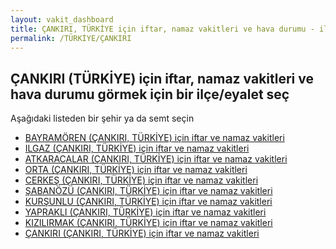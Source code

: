 ```yaml
---
layout: vakit_dashboard
title: ÇANKIRI, TÜRKİYE için iftar, namaz vakitleri ve hava durumu - ilçe/eyalet seç
permalink: /TÜRKİYE/ÇANKIRI
---
```


## ÇANKIRI (TÜRKİYE) için iftar, namaz vakitleri ve hava durumu  görmek için bir ilçe/eyalet seç

Aşağıdaki listeden bir şehir ya da semt seçin

* [BAYRAMÖREN (ÇANKIRI, TÜRKİYE) için iftar ve namaz vakitleri](/TÜRKİYE/ÇANKIRI/BAYRAMÖREN)
* [ILGAZ (ÇANKIRI, TÜRKİYE) için iftar ve namaz vakitleri](/TÜRKİYE/ÇANKIRI/ILGAZ)
* [ATKARACALAR (ÇANKIRI, TÜRKİYE) için iftar ve namaz vakitleri](/TÜRKİYE/ÇANKIRI/ATKARACALAR)
* [ORTA (ÇANKIRI, TÜRKİYE) için iftar ve namaz vakitleri](/TÜRKİYE/ÇANKIRI/ORTA)
* [CERKEŞ (ÇANKIRI, TÜRKİYE) için iftar ve namaz vakitleri](/TÜRKİYE/ÇANKIRI/CERKEŞ)
* [ŞABANÖZÜ (ÇANKIRI, TÜRKİYE) için iftar ve namaz vakitleri](/TÜRKİYE/ÇANKIRI/ŞABANÖZÜ)
* [KURŞUNLU (ÇANKIRI, TÜRKİYE) için iftar ve namaz vakitleri](/TÜRKİYE/ÇANKIRI/KURŞUNLU)
* [YAPRAKLI (ÇANKIRI, TÜRKİYE) için iftar ve namaz vakitleri](/TÜRKİYE/ÇANKIRI/YAPRAKLI)
* [KIZILIRMAK (ÇANKIRI, TÜRKİYE) için iftar ve namaz vakitleri](/TÜRKİYE/ÇANKIRI/KIZILIRMAK)
* [ÇANKIRI (ÇANKIRI, TÜRKİYE) için iftar ve namaz vakitleri](/TÜRKİYE/ÇANKIRI/ÇANKIRI)

<script type="text/javascript">
  var GLOBAL_COUNTRY = 'TÜRKİYE';
  var GLOBAL_CITY = 'ÇANKIRI';
  var GLOBAL_STATE = 'ÇANKIRI';
</script>
